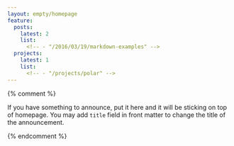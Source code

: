 ```yaml
---
layout: empty/homepage
feature:
  posts:
    latest: 2
    list:
      <!-- - "/2016/03/19/markdown-examples" -->
  projects:
    latest: 1
    list:
      <!-- - "/projects/polar" -->
---
```


{% comment %}

If you have something to announce, put it here and it will be sticking on top of homepage. You may add `title` field in front matter to change the title of the announcement.


{% endcomment %}

